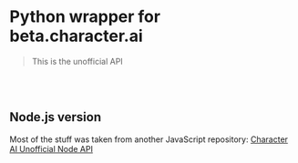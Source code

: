 # Python wrapper for beta.character.ai
>This is the unofficial API

<br><br/>
## Node.js version
Most of the stuff was taken from another JavaScript repository:
[Character AI Unofficial Node API](https://github.com/realcoloride/node_characterai)